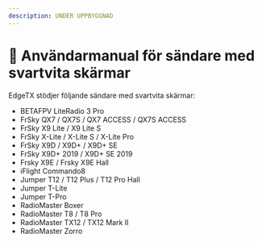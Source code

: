 ```yaml
---
description: UNDER UPPBYGGNAD
---
```


# 🚧 Användarmanual för sändare med svartvita skärmar

EdgeTX stödjer följande sändare med svartvita skärmar:

* BETAFPV LiteRadio 3 Pro
* FrSky QX7 / QX7S / QX7 ACCESS / QX7S ACCESS
* FrSky X9 Lite / X9 Lite S
* FrSky X-Lite / X-Lite S / X-Lite Pro
* FrSky X9D / X9D+ / X9D+ SE
* FrSky X9D+ 2019 / X9D+ SE 2019
* Frsky X9E / Frsky X9E Hall
* iFlight Commando8
* Jumper T12 / T12 Plus / T12 Pro Hall
* Jumper T-Lite
* Jumper T-Pro
* RadioMaster Boxer
* RadioMaster T8 / T8 Pro
* RadioMaster TX12 / TX12 Mark II
* RadioMaster Zorro
